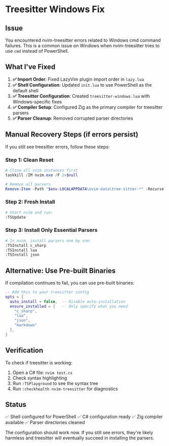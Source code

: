 # Treesitter Windows Fix

## Issue
You encountered nvim-treesitter errors related to Windows cmd command failures. This is a common issue on Windows when nvim-treesitter tries to use `cmd` instead of PowerShell.

## What I've Fixed

1. **✅ Import Order**: Fixed LazyVim plugin import order in `lazy.lua`
2. **✅ Shell Configuration**: Updated `init.lua` to use PowerShell as the default shell
3. **✅ Treesitter Configuration**: Created `treesitter-windows.lua` with Windows-specific fixes
4. **✅ Compiler Setup**: Configured Zig as the primary compiler for treesitter parsers
5. **✅ Parser Cleanup**: Removed corrupted parser directories

## Manual Recovery Steps (if errors persist)

If you still see treesitter errors, follow these steps:

### Step 1: Clean Reset
```powershell
# Close all nvim instances first
taskkill /IM nvim.exe /F 2>$null

# Remove all parsers
Remove-Item -Path "$env:LOCALAPPDATA\nvim-data\tree-sitter-*" -Recurse -Force
```

### Step 2: Fresh Install
```bash
# Start nvim and run:
:TSUpdate
```

### Step 3: Install Only Essential Parsers
```bash
# In nvim, install parsers one by one:
:TSInstall c_sharp
:TSInstall lua
:TSInstall json
```

## Alternative: Use Pre-built Binaries

If compilation continues to fail, you can use pre-built binaries:

```lua
-- Add this to your treesitter config
opts = {
  auto_install = false,  -- Disable auto-installation
  ensure_installed = {   -- Only specify what you need
    "c_sharp",
    "lua",
    "json",
    "markdown"
  },
}
```

## Verification

To check if treesitter is working:
1. Open a C# file: `nvim test.cs`
2. Check syntax highlighting
3. Run `:TSPlayground` to see the syntax tree
4. Run `:checkhealth nvim-treesitter` for diagnostics

## Status

✅ Shell configured for PowerShell
✅ C# configuration ready
✅ Zig compiler available
✅ Parser directories cleaned

The configuration should work now. If you still see errors, they're likely harmless and treesitter will eventually succeed in installing the parsers.

